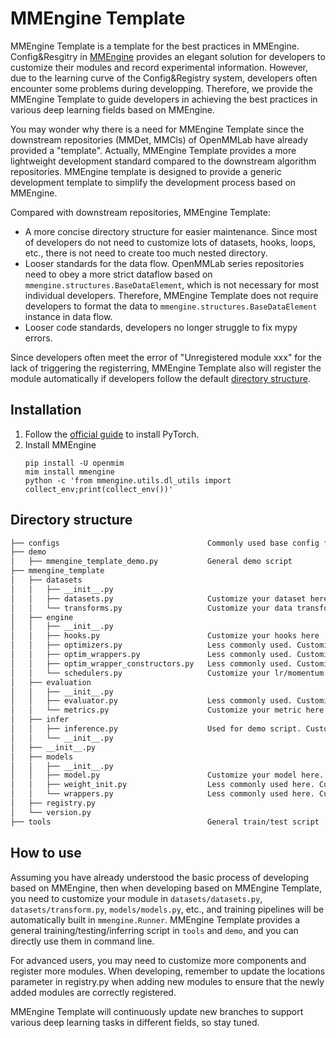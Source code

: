 # MMEngine Template

MMEngine Template is a template for the best practices in MMEngine. Config&Resgitry in [MMEngine](https://github.com/open-mmlab/mmengine) provides an elegant solution for developers to customize their modules and record experimental information. However, due to the learning curve of the Config&Registry system, developers often encounter some problems during developping. Therefore, we provide the MMEngine Template to guide developers in achieving the best practices in various deep learning fields based on MMEngine.

You may wonder why there is a need for MMEngine Template since the downstream repositories (MMDet, MMCls) of OpenMMLab have already provided a "template". Actually, MMEngine Template provides a more lightweight development standard compared to the downstream algorithm repositories. MMEngine template is designed to provide a generic development template to simplify the development process based on MMEngine.

Compared with downstream repositories, MMEngine Template:

- A more concise directory structure for easier maintenance. Since most of developers do not need to customize lots of datasets, hooks, loops, etc., there is not need to create too much nested directory.
- Looser standards for the data flow. OpenMMLab series repositories need to obey a more strict dataflow based on `mmengine.structures.BaseDataElement`, which is not necessary for most individual developers. Therefore, MMEngine Template does not require developers to format the data to `mmengine.structures.BaseDataElement` instance in data flow.
- Looser code standards, developers no longer struggle to fix mypy errors.

Since developers often meet the error of "Unregistered module xxx" for the lack of triggering the registerring, MMEngine Template also will register the module automatically if developers follow the default [directory structure](#directory-structure).

## Installation

1. Follow the [official guide](https://pytorch.org/get-started/locally/) to install PyTorch.
2. Install MMEngine
   ```
   pip install -U openmim
   mim install mmengine
   python -c 'from mmengine.utils.dl_utils import collect_env;print(collect_env())'
   ```

## Directory structure

```bash
├── configs                                 Commonly used base config file.
├── demo
│   ├── mmengine_template_demo.py           General demo script
├── mmengine_template
│   ├── datasets
│   │   ├── __init__.py
│   │   ├── datasets.py                     Customize your dataset here
│   │   └── transforms.py                   Customize your data transform here
│   ├── engine
│   │   ├── __init__.py
│   │   ├── hooks.py                        Customize your hooks here
│   │   ├── optimizers.py                   Less commonly used. Customize your optimizer here
│   │   ├── optim_wrappers.py               Less commonly used. Customize your optimizer wrapper here
│   │   ├── optim_wrapper_constructors.py   Less commonly used. Customize your optimizer wrapper constructor here
│   │   └── schedulers.py                   Customize your lr/momentum scheduler here
│   ├── evaluation
│   │   ├── __init__.py
│   │   ├── evaluator.py                    Less commonly used. Customize your evaluator here
│   │   └── metrics.py                      Customize your metric here.
│   ├── infer
│   │   ├── inference.py                    Used for demo script. Customize your inferencer here
│   │   └── __init__.py
│   ├── __init__.py
│   ├── models
│   │   ├── __init__.py
│   │   ├── model.py                        Customize your model here.
│   │   ├── weight_init.py                  Less commonly used here. Customize your initializer here.
│   │   └── wrappers.py                     Less commonly used here. Customize your wrapper here.
│   ├── registry.py
│   └── version.py
├── tools                                   General train/test script
```

## How to use

Assuming you have already understood the basic process of developing based on MMEngine, then when developing based on MMEngine Template, you need to customize your module in `datasets/datasets.py`, `datasets/transform.py`, `models/models.py`, etc., and training pipelines will be automatically built in `mmengine.Runner`. MMEngine Template provides a general training/testing/inferring script in `tools` and `demo`, and you can directly use them in command line.

For advanced users, you may need to customize more components and register more modules. When developing, remember to update the locations parameter in registry.py when adding new modules to ensure that the newly added modules are correctly registered.

MMEngine Template will continuously update new branches to support various deep learning tasks in different fields, so stay tuned.
